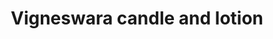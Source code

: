 ---
title: "Vigneswara candle and lotion"
url: /kollam/vigneswara-candle-and-lotion/
shop: Allgemein
---